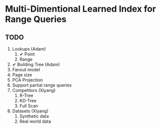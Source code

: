 # Multi-Dimentional Learned Index for Range Queries

## TODO
1.  Lookups (Adam)
    1.  ✔ Point
    2.  Range
2.  ✔ Building Tree (Adam)
3.  Fanout model
4.  Page size
5.  PCA Projection
6.  Support partial range queries
7.  Competitors (Xiyang)
    1.  R-Tree
    2.  KD-Tree
    3.  Full Scan
8.  Datasets (Xiyang)
    1.  Synthetic data
    2.  Real world data